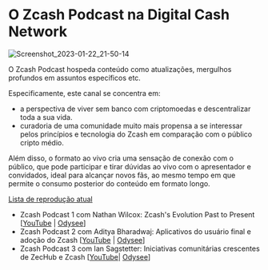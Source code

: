 
# O Zcash Podcast na Digital Cash Network
![Screenshot_2023-01-22_21-50-14](https://user-images.githubusercontent.com/81990132/213973803-b0629c92-08d4-459b-99f1-594854a7db3a.png)

O Zcash Podcast hospeda conteúdo como atualizações, mergulhos profundos em assuntos específicos etc.

Especificamente, este canal se concentra em:

* a perspectiva de viver sem banco com criptomoedas e descentralizar toda a sua vida.
* curadoria de uma comunidade muito mais propensa a se interessar pelos princípios e tecnologia do Zcash em comparação com o público cripto médio.

Além disso, o formato ao vivo cria uma sensação de conexão com o público, que pode participar e tirar dúvidas ao vivo com o apresentador e convidados, ideal para alcançar novos fãs, ao mesmo tempo em que permite o consumo posterior do conteúdo em formato longo.


[Lista de reprodução atual](https://youtube.com/playlist?list=PLBFOSRGoT80W5EAebpT9zwXu6OTS1mq8w)


  * Zcash Podcast 1 com Nathan Wilcox: Zcash's Evolution Past to Present [[YouTube](https://youtu.be/tCrFmK-5Enc) | [Odysee](https://odysee.com/@DigitalCashNetwork:c/Zcash-Podcast-2:a)]
  * Zcash Podcast 2 com Aditya Bharadwaj: Aplicativos do usuário final e adoção do Zcash [[YouTube](https://youtu.be/sK13gwtTaCQ) | [Odysee](https://odysee.com/@DigitalCashNetwork:c/Zcash-Podcast-1:8)]
  * Zcash Podcast 3 com Ian Sagstetter: Iniciativas comunitárias crescentes de ZecHub e Zcash [[YouTube](https://www.youtube.com/watch?v=0tIK6vBM3-s)| [Odysee](https://odysee.com/@DigitalCashNetwork:c/Zcash-Podcast-3:a)]


